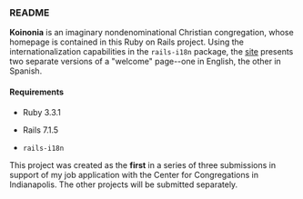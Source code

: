 ### README

**Koinonia** is an imaginary nondenominational Christian congregation, whose
homepage is contained in this Ruby on Rails project. Using the
internationalization capabilities in the `rails-i18n` package,
the <a href="http://3.145.48.250:3000/" target="_blank">site</a> presents
two separate versions of a "welcome" page--one in English, the other in Spanish.

#### Requirements

* Ruby 3.3.1

* Rails 7.1.5

* `rails-i18n`

This project was created as the **first** in a series of three submissions
in support of my job application with the Center for Congregations in
Indianapolis. The other projects will be submitted separately.
